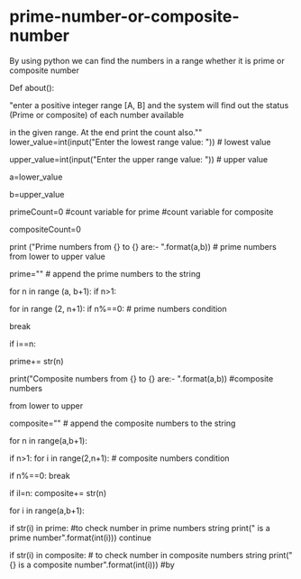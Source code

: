 # prime-number-or-composite-number
By using python we can find the numbers in a range whether it is prime or composite number


Def about():

"enter a positive integer range [A, B] and the system will find out the status (Prime or composite) of each number available

in the given range. At the end print the count also."" lower_value=int(input("Enter the lowest range value: ")) # lowest value

upper_value=int(input("Enter the upper range value: ")) # upper value

a=lower_value

b=upper_value

primeCount=0 #count variable for prime #count variable for composite

compositeCount=0

print ("Prime numbers from {} to {} are:- ".format(a,b)) # prime numbers from lower to upper value

prime="" # append the prime numbers to the string

for n in range (a, b+1): if n>1:

for in range (2, n+1): if n%==0: # prime numbers condition

break

if i==n:

prime+= str(n)

print("Composite numbers from {} to {} are:- ".format(a,b)) #composite numbers

from lower to upper

composite="" # append the composite numbers to the string

for n in range(a,b+1):

if n>1: for i in range(2,n+1): # composite numbers condition

if n%==0: break

if il=n: composite+= str(n)

for i in range(a,b+1):

if str(i) in prime: #to check number in prime numbers string print(" is a prime number".format(int(i))) continue

if str(i) in composite: # to check number in composite numbers string print("{} is a composite number".format(int(i)))
#by
